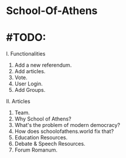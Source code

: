 # School-Of-Athens
# #TODO:
I. Functionalities
  1. Add a new referendum.
  2. Add articles.
  3. Vote.
  4. User Login.
  5. Add Groups.


II. Articles
  1. Team.
  2. Why School of Athens?
  3. What's the problem of modern democracy?
  4. How does schoolofathens.world fix that?
  5. Education Resources.
  6. Debate & Speech Resources.
  7. Forum Romanum.

